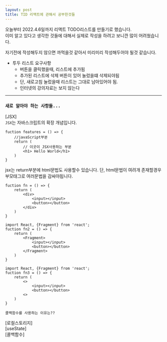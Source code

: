```yaml
---
layout: post
title: TID 리액트에 관해서 공부한것들
---
```


오늘부터 2022.4.6일까지 리액트 TODO리스트를 만들기로 했습니다.  
이미 알고 있다고 생각한 것들에 대해서 실제로 작성을 하려고 보니깐 많이 어려웠습니다.

자기전에 작성해두지 않으면 까먹을것 같아서 미리미리 작성해두어야 될것 같습니다.

- 투두 리스트 요구사항
    - 버튼을 클릭했을때, 리스트에 추가됨
    - 추가된 리스트에 삭제 버튼이 있어 눌렀을떄 삭제되야됨
    - 단, 새로고침 눌렀을때  리스트는 그대로 남아있어야 됨.
    - 인터넷의 강의자료는 보지 않는다

 - - -
 ### `새로 알아야 하는 사항들...`

 [JSX]  
`JSX`는 자바스크립트의 확장 개념입니다.
```JSX
fuction features = () => {
    //javaScript부분
    return (
        // 이곳이 JSX사용하는 부분
        <h1> Hello World</h1>
    )
}
```
jsx는 return부분에 html문법도 사용할수 있습니다.
단, html문법이 여려개 존재할경우 부모태그로 여러문법을 감싸야됩니다.
```JSX
fuction fn = () => {
    return (
        <div>
            <input></input>
            <button></button>
        </div>
    )
}

import React, {Fragment} from 'react';
fuction fn2 = () => {
    return (
        <Fragment>
            <input></input>
            <button></button>
        </Fragment>
    )
}

import React, {Fragment} from 'react';
fuction fn3 = () => {
    return (
        <>
            <input></input>
            <button></button>
        <>
    )
}

콜백함수를 사용하는 이유는??  

```
 [로컬스토리지]  
 [useState]  
 [콜백함수]  


